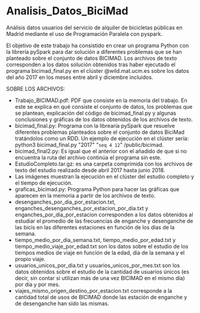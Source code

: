 # Analisis_Datos_BiciMad
Análisis datos usuarios del servicio de alquiler de bicicletas públicas en Madrid mediante el uso de Programación Paralela con pyspark.

El objetivo de este trabajo ha consistido en crear un programa Python con la librería pySpark para dar solución a diferentes problemas que se han planteado sobre el conjunto de datos BICIMAD. Los archivos de texto corresponden a los datos solución obtenidos tras haber ejecutado el programa bicimad_final.py en el clúster @wild.mat.ucm.es sobre los datos del año 2017 en los meses entre abril y diciembre incluidos.

SOBRE LOS ARCHIVOS:
- Trabajo_BICIMAD.pdf: PDF que consiste en la memoria del trabajo. En este se explica en qué consiste el conjunto de datos, los problemas que se plantean, explicación del código de bicimad_final.py y algunas conclusiones y gráficas de los datos obtenidos de los archivos de texto.
- bicimad_final.py: Programa con la librearía pySpark que resuelve diferentes problemas planteados sobre el conjunto de datos
BiciMad tratándolos como un RDD. Un ejemplo de ejecución en el clúster sería: python3 bicimad_final.py "2017" "`seq 4 12`" /public/bicimad.
- bicimad_final2.py: Es igual que el anterior con el añadido de que si no encuentra la ruta del archivo continúa el programa sin este.
- EstudioCompleto.tar.gz: es una carpeta comprimida con los archivos de texto del estudio realizado desde abril 2017 hasta junio 2018.
- Las imágenes muestran la ejecución en el clúster del estudio completo y el tiempo de ejecución.
- graficas_bicimad.py: Programa Python para hacer las gráficas que aparecen en la memoria a partir de los archivos de texto.
- desenganches_por_dia_por_estacion.txt, enganches_desenganches_por_estacion_por_dia.txt y enganches_por_dia_por_estacion corresponden a los datos obtenidos al estudiar el promedio de las frecuencias de enganche y desenganche de las bicis en las diferentes estaciones en función de los días de la semana.
- tiempo_medio_por_dia_semana.txt, tiempo_medio_por_edad.txt y tiempo_medio_viaje_por_edad.txt son los datos sobre el estudio de los tiempos medios de viaje en función de la edad, día de la semana y el propio viaje.
- usuarios_unicos_por_dia.txt y usuarios_unicos_por_mes.txt son los datos obtenidos sobre el estudio de la cantidad de usuarios únicos (es decir, sin contar si utilizan más de una vez BICIMAD en el mismo día) por día y por mes.
- viajes_mismo_origen_destino_por_estacion.txt corresponde a la cantidad total de usos de BICIMAD donde las estación de enganche y de desenganche han sido las mismas.

